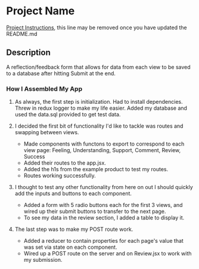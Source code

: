 # Project Name

[Project Instructions](./INSTRUCTIONS.md), this line may be removed once you have updated the README.md

## Description

A reflection/feedback form that allows for data from each view to be saved to a database after hitting Submit at the end.


###  How I Assembled My App

1.  As always, the first step is initialization.  Had to install dependencies.  Threw in redux logger to make my life easier.  Added my database and used the data.sql provided to get test data.

2.  I decided the first bit of functionality I'd like to tackle was routes and swapping between views.
    - Made components with functons to export to correspond to each view page: Feeling, Understanding, Support, Comment, Review, Success
    - Added their routes to the app.jsx.
    - Added the h1s from the example product to test my routes.
    - Routes working successfully.

3.  I thought to test any other functionality from here on out I should quickly add the inputs and buttons to each component.
    - Added a form with 5 radio buttons each for the first 3 views, and wired up their submit buttons to transfer to the next page.
    - To see my data in the review section, I added a table to display it.

4.  The last step was to make my POST route work.
    - Added a reducer to contain properties for each page's value that was set via state on each component.
    - Wired up a POST route on the server and on Review.jsx to work with my submission.